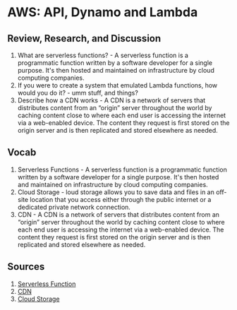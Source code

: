 # AWS: API, Dynamo and Lambda

## Review, Research, and Discussion

   1. What are serverless functions?
    - A serverless function is a programmatic function written by a software developer for a single purpose. It's then hosted and maintained on infrastructure by cloud computing companies.
   2. If you were to create a system that emulated Lambda functions, how would you do it?
    - umm stuff, and things?
   3. Describe how a CDN works
    - A CDN is a network of servers that distributes content from an “origin” server throughout the world by caching content close to where each end user is accessing the internet via a web-enabled device. The content they request is first stored on the origin server and is then replicated and stored elsewhere as needed.

## Vocab

   1. Serverless Functions
    - A serverless function is a programmatic function written by a software developer for a single purpose. It's then hosted and maintained on infrastructure by cloud computing companies.
   2. Cloud Storage
    - loud storage allows you to save data and files in an off-site location that you access either through the public internet or a dedicated private network connection.
   3. CDN
    - A CDN is a network of servers that distributes content from an “origin” server throughout the world by caching content close to where each end user is accessing the internet via a web-enabled device. The content they request is first stored on the origin server and is then replicated and stored elsewhere as needed.

## Sources

   1. [Serverless Function](https://blog.hubspot.com/website/serverless-functions)
   2. [CDN](https://www.akamai.com/our-thinking/cdn/what-is-a-cdn)
   3. [Cloud Storage](https://www.ibm.com/cloud/learn/cloud-storage)

